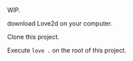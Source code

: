 WIP.

download Love2d on your computer.

Clone this project.

Execute `love .` on the root of this project.